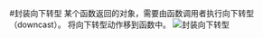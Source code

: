 #封装向下转型
某个函数返回的对象，需要由函数调用者执行向下转型（downcast）。
将向下转型动作移到函数中。
![封装向下转型](https://img.imgdb.cn/item/601fb28d3ffa7d37b3105364.jpg)